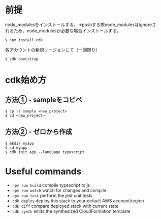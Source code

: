 # 前提

node_modulesをインストールする。
※pushする際node_modulesはignoreされるため、node_modulesが必要な場合インストールする。

`$ npm install cdk`

各アカウントの新規リージョンにて（一回限り）

`$ cdk bootstrap`


# cdk始め方

## 方法① - sampleをコピペ

```
$ cp -r sample <new_project>
$ cd <new_project>
```

## 方法② - ゼロから作成

```
$ mkdir myapp
$ cd myapp
$ cdk init app --language typescript
```
# Useful commands

* `npm run build`   compile typescript to js
* `npm run watch`   watch for changes and compile
* `npm run test`    perform the jest unit tests
* `cdk deploy`      deploy this stack to your default AWS account/region
* `cdk diff`        compare deployed stack with current state
* `cdk synth`       emits the synthesized CloudFormation template
